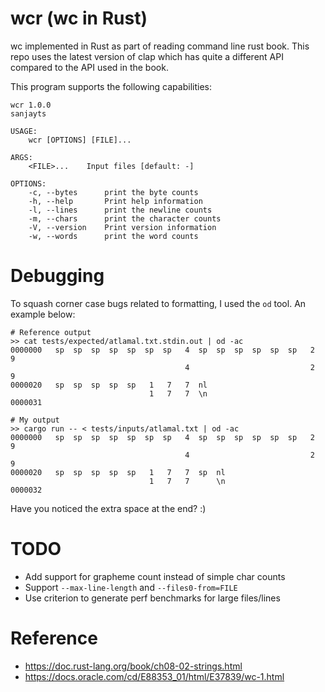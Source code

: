 # wcr (wc in Rust)
wc implemented in Rust as part of reading command line rust book. This repo uses the latest version of clap which has
quite a different API compared to the API used in the book.

This program supports the following capabilities:

```shell
wcr 1.0.0
sanjayts

USAGE:
    wcr [OPTIONS] [FILE]...

ARGS:
    <FILE>...    Input files [default: -]

OPTIONS:
    -c, --bytes      print the byte counts
    -h, --help       Print help information
    -l, --lines      print the newline counts
    -m, --chars      print the character counts
    -V, --version    Print version information
    -w, --words      print the word counts
```

# Debugging

To squash corner case bugs related to formatting, I used the `od` tool. An example below:

```shell
# Reference output
>> cat tests/expected/atlamal.txt.stdin.out | od -ac
0000000   sp  sp  sp  sp  sp  sp  sp   4  sp  sp  sp  sp  sp  sp   2   9
                                       4                           2   9
0000020   sp  sp  sp  sp  sp   1   7   7  nl                            
                               1   7   7  \n                            
0000031

# My output
>> cargo run -- < tests/inputs/atlamal.txt | od -ac
0000000   sp  sp  sp  sp  sp  sp  sp   4  sp  sp  sp  sp  sp  sp   2   9
                                       4                           2   9
0000020   sp  sp  sp  sp  sp   1   7   7  sp  nl                        
                               1   7   7      \n                        
0000032
```
Have you noticed the extra space at the end? :)

# TODO

* Add support for grapheme count instead of simple char counts
* Support `--max-line-length` and `--files0-from=FILE`
* Use criterion to generate perf benchmarks for large files/lines

# Reference

* https://doc.rust-lang.org/book/ch08-02-strings.html
* https://docs.oracle.com/cd/E88353_01/html/E37839/wc-1.html